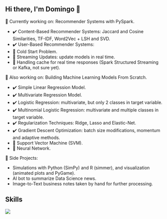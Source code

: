 ## Hi there, I'm Domingo 👋

🔭 Currently working on: Recommender Systems with PySpark.

+ ✔️ Content-Based Recommender Systems: Jaccard and Cosine Similarities, TF-IDF, Word2Vec + LSH and SVD.
+ ✔️ User-Based Recommender Systems:
+ 🔲 Cold Start Problem.
+ 🔲 Streaming Updates: update models in real time.
+ 🔲 Handling cache for real time responses (Spark Structured Streaming or Kafka, not sure yet).

🔭 Also working on: Building Machine Learning Models From Scratch.

- ✔️ Simple Linear Regression Model.
- ✔️ Multivariate Regression Model.
- ✔️ Logistic Regression: multivariate, but only 2 classes in target variable.
- ✔️ Multinomial Logistic Regression: multivariate and multiple classes in target variable.
- ✔️ Regularization Techniques: Ridge, Lasso and Elastic-Net.
- ✔️ Gradient Descent Optimization: batch size modifications, momentum and adaptive methods.
- 🔲 Support Vector Machine (SVM).
- 🔲 Neural Network.


📝 Side Projects:

+ Simulations with Python (SimPy) and R (simmer), and visualization (animated plots and PyGame).
+ AI bot to summarize Data Science news.
+ Image-to-Text business notes taken by hand for further processing.


## Skills

<a href="https://skillicons.dev">
  <img src="https://skillicons.dev/icons?i=py,r,matlab,tensorflow,git,github,mysql,mongodb,latex" />
</a>
